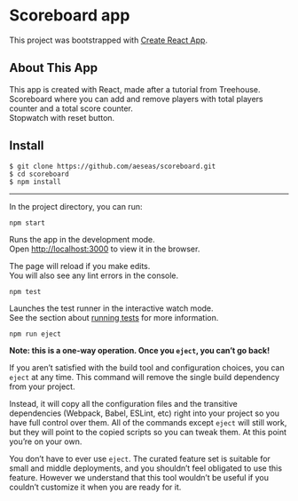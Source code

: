 # Scoreboard app
This project was bootstrapped with [Create React App](https://github.com/facebook/create-react-app).

## About This App
This app is created with React, made after a tutorial from Treehouse. <br>
Scoreboard where you can add and remove players with total players counter and a total score counter.<br>
Stopwatch with reset button.

## Install 
    $ git clone https://github.com/aeseas/scoreboard.git
    $ cd scoreboard
    $ npm install

---

In the project directory, you can run:

`npm start`

Runs the app in the development mode. <br>
Open [http://localhost:3000](http://localhost:3000) to view it in the browser.

The page will reload if you make edits. <br>
You will also see any lint errors in the console.

`npm test`

Launches the test runner in the interactive watch mode.<br>
See the section about [running tests](https://facebook.github.io/create-react-app/docs/running-tests) for more information.

`npm run eject`

**Note: this is a one-way operation. Once you `eject`, you can’t go back!**

If you aren’t satisfied with the build tool and configuration choices, you can `eject` at any time. This command will remove the single build dependency from your project.

Instead, it will copy all the configuration files and the transitive dependencies (Webpack, Babel, ESLint, etc) right into your project so you have full control over them. All of the commands except `eject` will still work, but they will point to the copied scripts so you can tweak them. At this point you’re on your own.

You don’t have to ever use `eject`. The curated feature set is suitable for small and middle deployments, and you shouldn’t feel obligated to use this feature. However we understand that this tool wouldn’t be useful if you couldn’t customize it when you are ready for it.



